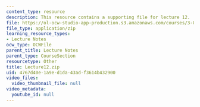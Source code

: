 ```yaml
---
content_type: resource
description: This resource contains a supporting file for lecture 12.
file: https://ol-ocw-studio-app-production.s3.amazonaws.com/courses/3-016-mathematics-for-materials-scientists-and-engineers-fall-2005/4767d40e1a9ed1da43adf3614b432900_Lecture12.zip
file_type: application/zip
learning_resource_types:
- Lecture Notes
ocw_type: OCWFile
parent_title: Lecture Notes
parent_type: CourseSection
resourcetype: Other
title: Lecture12.zip
uid: 4767d40e-1a9e-d1da-43ad-f3614b432900
video_files:
  video_thumbnail_file: null
video_metadata:
  youtube_id: null
---
```


